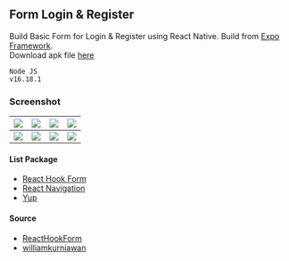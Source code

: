 ## Form Login & Register ##

Build Basic Form for Login & Register using React Native. Build from [Expo Framework](https://expo.dev/).  
Download apk file [here](https://secure.internxt.com/sh/file/2fed893355e128d0afff/f5c910809e6a157f999c7f08045b515f67bf5d4b28473230fb8eb93058e5e1f3)

```
Node JS
v16.18.1
```

### Screenshot ###
| ![](https://images2.imgbox.com/3b/8e/K4EqiZDa_o.jpg) | ![](https://images2.imgbox.com/76/6f/cXf7GfpR_o.jpg) | ![](https://images2.imgbox.com/da/9b/Lu4ZyXbw_o.jpg) | ![](https://images2.imgbox.com/71/02/mNoaVoAe_o.jpg) |
| :---: | :---: | :---: | :---: |
| ![](https://images2.imgbox.com/79/38/U10OTUWn_o.jpg) | ![](https://images2.imgbox.com/73/2e/oBW4ctun_o.jpg) | ![](https://images2.imgbox.com/5d/a8/hppUelma_o.jpg) | ![](https://images2.imgbox.com/f5/96/AwzmUcOS_o.jpg) |

#### List Package ####
- [React Hook Form](https://react-hook-form.com/)
- [React Navigation](https://reactnavigation.org/)
- [Yup](https://github.com/jquense/yup)

#### Source ####
- [ReactHookForm](https://react-hook-form.com/get-started#ReactNative)
- [williamkurniawan](https://www.williamkurniawan.com/blog/building-a-simple-login-form-in-react-native-using-react-hook-form)

